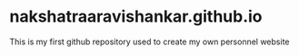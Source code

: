 # nakshatraaravishankar.github.io
This is my first github repository used to create my own personnel website
